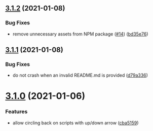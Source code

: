 ## [3.1.2](https://github.com/paprikka/lana-cli/compare/v3.1.1...v3.1.2) (2021-01-08)


### Bug Fixes

* remove unnecessary assets from NPM package ([#14](https://github.com/paprikka/lana-cli/issues/14)) ([bd35e76](https://github.com/paprikka/lana-cli/commit/bd35e76df38b2385cd49f0ba1fee39b2c51f0d28))

## [3.1.1](https://github.com/paprikka/lana-cli/compare/v3.1.0...v3.1.1) (2021-01-08)


### Bug Fixes

* do not crash when an invalid README.md is provided ([d79a336](https://github.com/paprikka/lana-cli/commit/d79a33614f254d1aa147258ce63c2c91006aa778))

# [3.1.0](https://github.com/paprikka/lana-cli/compare/v3.0.1...v3.1.0) (2021-01-06)


### Features

* allow circling back on scripts with up/down arrow ([cba5159](https://github.com/paprikka/lana-cli/commit/cba5159e5ca4ad0d131ff53889e9ddebc26baccb))
